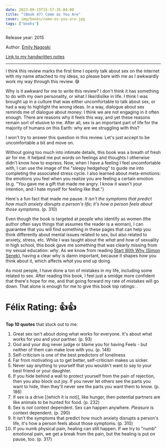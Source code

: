 ```yaml
---
date: 2023-09-15T15:57:35-04:00
title: "(Book 47) Come as You Are"
cover: img/books/come-as-you-are.jpg
tags: ['books']
---
```


Release year: 2015

Author: [Emily Nagoski](https://www.linkedin.com/in/emily-nagoski-48256a49)

[Link to my handwritten notes](/books/come-as-you-are.pdf)

---

I think this review marks the first time I openly talk about sex on the
internet with my name attached to my ideas, so please bare with me as I
awkwardly work my way through this review. :sweat_smile:

Why is it awkward for me to write this review? I don't think it has
something to do with my own personality, or what I like/dislike in life.
I think I was brought up in a culture that was either uncomfortable to
talk about sex, or had a way to highlight the wrong ideas. In a way,
dialogue about sex reminds me of dialogue about money: I think we
are not engaging in it often enough. There are reasons why it feels this
way, and yet these reasons remain sort of elusive to me. After all, sex
is an important part of life for the majority of humans on this Earth:
why are we struggling with this?

I won't try to answer this question in this review. Let's just accept to
be uncomfortable a bit and move on.

Without going too much into intimate details, this book was a breath of
fresh air for me. It helped me put words on feelings and thoughts I
otherwise didn't know how to express. Now, when I have a feeling I feel
uncomfortable with, I can use the image of the "sleepy hedgehog" to
guide me into completing the associated stress cycle. I also learned
about meta-emotions: the emotions you feel when you realize you are
feeling a certain emotion (e.g. "You gave me a gift that made me angry.
I know it wasn't your intention, and I hate myself for feeling like
that.")

Here's a fun fact that made me pause. *It isn't the symptoms that predict how much anxiety
disrupts a person's life; it's how a person feels about those symptoms.*
(p. 310)

Even though the book is targeted at people who identify as women (the
author often says things that assumes the reader is a woman), I can
guarantee that you will find something in these pages that can help you
think differently about mental issues related to sex, but also related
to anxiety, stress, etc. While I was taught about the *what* and *how*
of sexuality in high school, this book gave me something that was
clearly missing from my sexual education: *why*. As we know from reading
[Start With Why (Simon
Senek)](/books/book-26-start-with-why/), having a clear why is damn
important, because it shapes *how* you think about it, which affects
*what* you end up doing.

As most people, I have done a ton of mistakes in my life, including some
related to sex. After reading this book, I feel just a smidge more
confident that there's hope for me, and that going forward my rate of
mistakes will go down. That alone is enough for me to give this book top
ratings:
.
# Félix Rating: 👍👍

**Top 10 quotes** that stuck out to me:

1. Great sex isn't about doing what works for everyone. It's about what
   works for you and your partner. (p. 93)
2. God and your dog never judge or blame you for having Feels - but
   neither of them can make love with you. (p. 146)
3. Self-criticism is one of the best predictors of loneliness
4. Far from motivating us to get better, self-criticism makes us sicker.
5. Never say anything to yourself that you wouldn't want to say to your
   best friend or your daughter.
6. If you hide behind a wall to protect yourself from the pain of
   rejection, then you also block out joy. If you never let others see
   the parts you want to hide, then they'll never see the parts you want
   them to know. (p. 186)
7. If sex is a drive [(which it is not)], like hunger, then potential partners are like
   animals to be hunted for food. (p. 232)
8. Sex is *not* context dependent. Sex can happen anywhere. *Pleasure*
   is context dependent. (p. 290)
9. It isn't the symptoms that predict how much anxiety disrupts a
   person's life, it's how a person feels about those symptoms. (p. 310)
10. If you numb physical pain, healing can still happen. If we try to
    "numb" emotional pain, we get a break from the pain, but the healing
    is put on pause, too. (p. 317)


